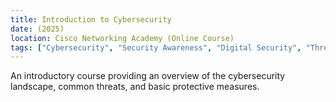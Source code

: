 ```yaml
---
title: Introduction to Cybersecurity
date: (2025)
location: Cisco Networking Academy (Online Course)
tags: ["Cybersecurity", "Security Awareness", "Digital Security", "Threats and Vulnerabilities"]
---
```


<p class="text-center bg-black text-white p-4 text-center">An introductory course providing an overview of the cybersecurity landscape, common threats, and basic protective measures.</p>